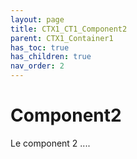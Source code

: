 ```yaml
---
layout: page
title: CTX1_CT1_Component2
parent: CTX1_Container1
has_toc: true
has_children: true
nav_order: 2
---
```


# Component2
Le component 2 ....
